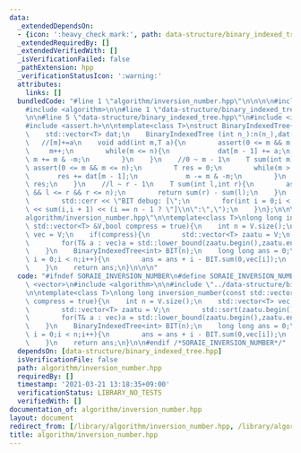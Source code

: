 ```yaml
---
data:
  _extendedDependsOn:
  - {icon: ':heavy_check_mark:', path: data-structure/binary_indexed_tree.hpp, title: data-structure/binary_indexed_tree.hpp}
  _extendedRequiredBy: []
  _extendedVerifiedWith: []
  _isVerificationFailed: false
  _pathExtension: hpp
  _verificationStatusIcon: ':warning:'
  attributes:
    links: []
  bundledCode: "#line 1 \"algorithm/inversion_number.hpp\"\n\n\n\n#include <vector>\n\
    #include <algorithm>\n\n#line 1 \"data-structure/binary_indexed_tree.hpp\"\n\n\
    \n\n#line 5 \"data-structure/binary_indexed_tree.hpp\"\n#include <iostream>\n\
    #include <assert.h>\n\ntemplate<class T>\nstruct BinaryIndexedTree{\n    int n;\n\
    \    std::vector<T> dat;\n    BinaryIndexedTree (int n_):n(n_),dat(n_,0){}\n \
    \   //[m]+=a\n    void add(int m,T a){\n        assert(0 <= m && m < n);\n   \
    \     m++;\n        while(m <= n){\n            dat[m - 1] += a;\n           \
    \ m += m & -m;\n        }\n    }\n    //0 ~ m - 1\n    T sum(int m){\n       \
    \ assert(0 <= m && m <= n);\n        T res = 0;\n        while(m > 0){\n     \
    \       res += dat[m - 1];\n            m -= m & -m;\n        }\n        return\
    \ res;\n    }\n    //l ~ r - 1\n    T sum(int l,int r){\n        assert(0 <= l\
    \ && l <= r && r <= n);\n        return sum(r) - sum(l);\n    }\n    void deb(){\n\
    \        std::cerr << \"BIT debug: [\";\n        for(int i = 0;i < n;i++)std::cerr\
    \ << sum(i,i + 1) << (i == n - 1 ? \"]\\n\":\",\");\n    }\n};\n\n\n#line 8 \"\
    algorithm/inversion_number.hpp\"\n\ntemplate<class T>\nlong long inversion_number(const\
    \ std::vector<T> &V,bool compress = true){\n    int n = V.size();\n    std::vector<T>\
    \ vec = V;\n    if(compress){\n        std::vector<T> zaatu = V;\n        std::sort(zaatu.begin(),zaatu.end());\n\
    \        for(T& a : vec)a = std::lower_bound(zaatu.begin(),zaatu.end(),a) - zaatu.begin();\n\
    \    }\n    BinaryIndexedTree<int> BIT(n);\n    long long ans = 0;\n    for(int\
    \ i = 0;i < n;i++){\n        ans = ans + i - BIT.sum(0,vec[i]);\n        BIT.add(vec[i],1);\n\
    \    }\n    return ans;\n}\n\n\n"
  code: "#ifndef SORAIE_INVERSION_NUMBER\n#define SORAIE_INVERSION_NUMBER\n\n#include\
    \ <vector>\n#include <algorithm>\n\n#include \"../data-structure/binary_indexed_tree.hpp\"\
    \n\ntemplate<class T>\nlong long inversion_number(const std::vector<T> &V,bool\
    \ compress = true){\n    int n = V.size();\n    std::vector<T> vec = V;\n    if(compress){\n\
    \        std::vector<T> zaatu = V;\n        std::sort(zaatu.begin(),zaatu.end());\n\
    \        for(T& a : vec)a = std::lower_bound(zaatu.begin(),zaatu.end(),a) - zaatu.begin();\n\
    \    }\n    BinaryIndexedTree<int> BIT(n);\n    long long ans = 0;\n    for(int\
    \ i = 0;i < n;i++){\n        ans = ans + i - BIT.sum(0,vec[i]);\n        BIT.add(vec[i],1);\n\
    \    }\n    return ans;\n}\n\n#endif /*SORAIE_INVERSION_NUMBER*/"
  dependsOn: [data-structure/binary_indexed_tree.hpp]
  isVerificationFile: false
  path: algorithm/inversion_number.hpp
  requiredBy: []
  timestamp: '2021-03-21 13:18:35+09:00'
  verificationStatus: LIBRARY_NO_TESTS
  verifiedWith: []
documentation_of: algorithm/inversion_number.hpp
layout: document
redirect_from: [/library/algorithm/inversion_number.hpp, /library/algorithm/inversion_number.hpp.html]
title: algorithm/inversion_number.hpp
---
```

